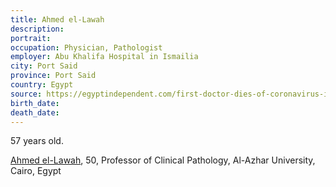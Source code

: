 ```yaml
---
title: Ahmed el-Lawah
description: 
portrait: 
occupation: Physician, Pathologist
employer: Abu Khalifa Hospital in Ismailia
city: Port Said
province: Port Said
country: Egypt
source: https://egyptindependent.com/first-doctor-dies-of-coronavirus-in-egypt/
birth_date: 
death_date: 
---
```


57 years old.

<a href="">Ahmed el-Lawah</a>, 50, Professor of Clinical Pathology, Al-Azhar University, Cairo, Egypt
